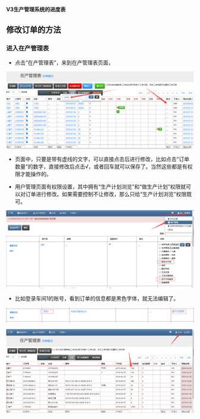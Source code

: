 **V3生产管理系统的进度表**

## 修改订单的方法
### 进入在产管理表
- 点击“在产管理表”，来到在产管理表页面，

![markdown](images/13.png)

- 页面中，只要是带有虚线的文字，可以直接点击后进行修改，比如点击“订单数量”的数字，直接修改后点击√，或者回车就可以保存了。当然这些都是有权限才能操作的。

- 用户管理页面有权限设置，其中拥有“生产计划浏览”和“做生产计划”权限就可以对订单进行修改。如果需要控制不让修改，那么只给“生产计划浏览”权限既可。

![markdown](images/17.png)

- 比如登录车间1的账号，看到订单的信息都是黑色字体，就无法编辑了。

![markdown](images/19.png)

![markdown](images/18.png)



